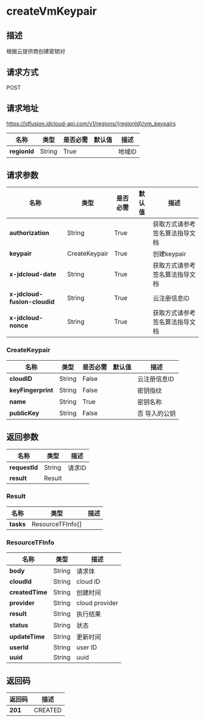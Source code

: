 # createVmKeypair


## 描述
根据云提供商创建密钥对

## 请求方式
POST

## 请求地址
https://jdfusion.jdcloud-api.com/v1/regions/{regionId}/vm_keypairs

|名称|类型|是否必需|默认值|描述|
|---|---|---|---|---|
|**regionId**|String|True| |地域ID|

## 请求参数
|名称|类型|是否必需|默认值|描述|
|---|---|---|---|---|
|**authorization**|String|True| |获取方式请参考签名算法指导文档|
|**keypair**|CreateKeypair|True| |创建keypair|
|**x-jdcloud-date**|String|True| |获取方式请参考签名算法指导文档|
|**x-jdcloud-fusion-cloudid**|String|True| |云注册信息ID|
|**x-jdcloud-nonce**|String|True| |获取方式请参考签名算法指导文档|

### CreateKeypair
|名称|类型|是否必需|默认值|描述|
|---|---|---|---|---|
|**cloudID**|String|False| |云注册信息ID|
|**keyFingerprint**|String|False| |密钥指纹|
|**name**|String|True| |密钥名称|
|**publicKey**|String|False| |否  导入的公钥|

## 返回参数
|名称|类型|描述|
|---|---|---|
|**requestId**|String|请求ID|
|**result**|Result| |

### Result
|名称|类型|描述|
|---|---|---|
|**tasks**|ResourceTFInfo[]| |
### ResourceTFInfo
|名称|类型|描述|
|---|---|---|
|**body**|String|请求体|
|**cloudId**|String|cloud ID|
|**createdTime**|String|创建时间|
|**provider**|String|cloud provider|
|**result**|String|执行结果|
|**status**|String|状态|
|**updateTime**|String|更新时间|
|**userId**|String|user ID|
|**uuid**|String|uuid|

## 返回码
|返回码|描述|
|---|---|
|**201**|CREATED|
